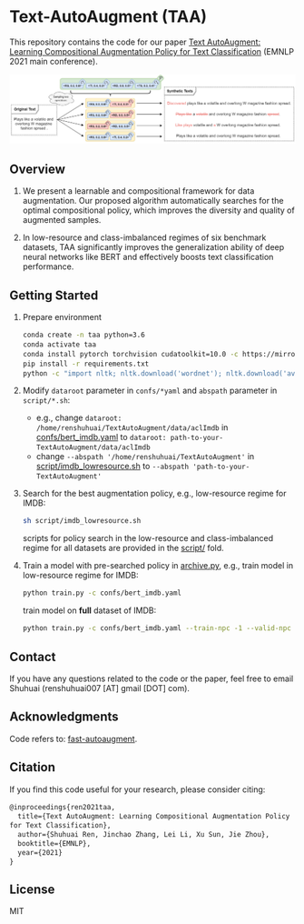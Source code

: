 # Text-AutoAugment (TAA)
This repository contains the code for our paper [Text AutoAugment: Learning Compositional Augmentation Policy for Text Classification](https://arxiv.org/abs/2109.00523) (EMNLP 2021 main conference).

![Overview of IAIS](figures/taa.png)

## Overview
1. We  present  a  learnable  and  compositional framework for data augmentation.  Our proposed algorithm automatically searches for the optimal compositional policy, which improves the diversity and quality of augmented samples.

2. In low-resource and class-imbalanced regimes of six benchmark datasets, TAA significantly improves the generalization ability of deep neural networks like  BERT and effectively boosts text classification performance.

## Getting Started
1. Prepare environment
    ```bash
    conda create -n taa python=3.6
    conda activate taa
    conda install pytorch torchvision cudatoolkit=10.0 -c https://mirrors.tuna.tsinghua.edu.cn/anaconda/cloud/pytorch
    pip install -r requirements.txt 
    python -c "import nltk; nltk.download('wordnet'); nltk.download('averaged_perceptron_tagger')"
    ```

2. Modify `dataroot` parameter in `confs/*yaml` and `abspath` parameter in `script/*.sh`:
    - e.g., change `dataroot: /home/renshuhuai/TextAutoAugment/data/aclImdb` in [confs/bert_imdb.yaml](confs/bert_imdb.yaml) to `dataroot: path-to-your-TextAutoAugment/data/aclImdb`
    - change `--abspath '/home/renshuhuai/TextAutoAugment'` in [script/imdb_lowresource.sh](script/imdb_lowresource.sh) to `--abspath 'path-to-your-TextAutoAugment'`

3. Search for the best augmentation policy, e.g., low-resource regime for IMDB:
   
   ```bash
   sh script/imdb_lowresource.sh
   ```
   scripts for policy search in the low-resource and class-imbalanced regime for all datasets are provided in the [script/](script/) fold.

4. Train a model with pre-searched policy in [archive.py](archive.py), e.g., train model in low-resource regime for IMDB: 
    ```bash
   python train.py -c confs/bert_imdb.yaml 
    ```   
   train model on **full** dataset of IMDB:
   ```bash
   python train.py -c confs/bert_imdb.yaml --train-npc -1 --valid-npc -1 --test-npc -1  
   ```
## Contact

If you have any questions related to the code or the paper, feel free to email Shuhuai (renshuhuai007 [AT] gmail [DOT] com).

## Acknowledgments
Code refers to: [fast-autoaugment](https://github.com/kakaobrain/fast-autoaugment).

## Citation

If you find this code useful for your research, please consider citing:
```
@inproceedings{ren2021taa,
  title={Text AutoAugment: Learning Compositional Augmentation Policy for Text Classification},
  author={Shuhuai Ren, Jinchao Zhang, Lei Li, Xu Sun, Jie Zhou},
  booktitle={EMNLP},
  year={2021}
}
```

## License

MIT
